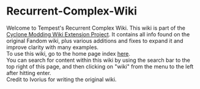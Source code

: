 # Recurrent-Complex-Wiki

Welcome to Tempest's Recurrent Complex Wiki. This wiki is part of the [Cyclone Modding Wiki Extension Project](https://github.com/NoMoreUsernames999/Minecraft-Mod-Wikis/blob/main/README.md). It contains all info found on the original Fandom wiki, plus various additions and fixes to expand it and improve clarity with many examples.\
To use this wiki, go to the home page index [here](https://github.com/NoMoreUsernames999/Recurrent-Complex-Wiki/wiki).\
You can search for content within this wiki by using the search bar to the top right of this page, and then clicking on "wiki" from the menu to the left after hitting enter.\
Credit to Ivorius for writing the original wiki.
